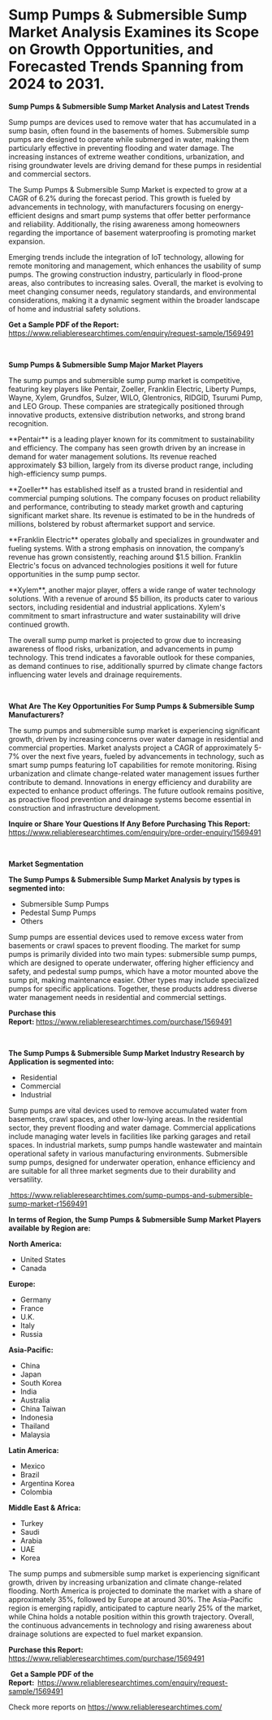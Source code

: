 <p><h1>Sump Pumps & Submersible Sump Market Analysis Examines its Scope on Growth Opportunities, and Forecasted Trends Spanning from 2024 to 2031.</h1></p><p><strong>Sump Pumps & Submersible Sump Market Analysis and Latest Trends</strong></p>
<p><p>Sump pumps are devices used to remove water that has accumulated in a sump basin, often found in the basements of homes. Submersible sump pumps are designed to operate while submerged in water, making them particularly effective in preventing flooding and water damage. The increasing instances of extreme weather conditions, urbanization, and rising groundwater levels are driving demand for these pumps in residential and commercial sectors.</p><p>The Sump Pumps & Submersible Sump Market is expected to grow at a CAGR of 6.2% during the forecast period. This growth is fueled by advancements in technology, with manufacturers focusing on energy-efficient designs and smart pump systems that offer better performance and reliability. Additionally, the rising awareness among homeowners regarding the importance of basement waterproofing is promoting market expansion. </p><p>Emerging trends include the integration of IoT technology, allowing for remote monitoring and management, which enhances the usability of sump pumps. The growing construction industry, particularly in flood-prone areas, also contributes to increasing sales. Overall, the market is evolving to meet changing consumer needs, regulatory standards, and environmental considerations, making it a dynamic segment within the broader landscape of home and industrial safety solutions.</p></p>
<p><strong>Get a Sample PDF of the Report:&nbsp;</strong> <a href="https://www.reliableresearchtimes.com/enquiry/request-sample/1569491?utm_campaign=1933&utm_medium=2&utm_source=Github&utm_content=ia&utm_term=29122024&utm_id=sump-pumps-submersible-sump">https://www.reliableresearchtimes.com/enquiry/request-sample/1569491</a></p>
<p>&nbsp;</p>
<p><strong>Sump Pumps & Submersible Sump Major Market Players</strong></p>
<p><p>The sump pumps and submersible sump pump market is competitive, featuring key players like Pentair, Zoeller, Franklin Electric, Liberty Pumps, Wayne, Xylem, Grundfos, Sulzer, WILO, Glentronics, RIDGID, Tsurumi Pump, and LEO Group. These companies are strategically positioned through innovative products, extensive distribution networks, and strong brand recognition.</p><p>**Pentair** is a leading player known for its commitment to sustainability and efficiency. The company has seen growth driven by an increase in demand for water management solutions. Its revenue reached approximately $3 billion, largely from its diverse product range, including high-efficiency sump pumps.</p><p>**Zoeller** has established itself as a trusted brand in residential and commercial pumping solutions. The company focuses on product reliability and performance, contributing to steady market growth and capturing significant market share. Its revenue is estimated to be in the hundreds of millions, bolstered by robust aftermarket support and service.</p><p>**Franklin Electric** operates globally and specializes in groundwater and fueling systems. With a strong emphasis on innovation, the company’s revenue has grown consistently, reaching around $1.5 billion. Franklin Electric's focus on advanced technologies positions it well for future opportunities in the sump pump sector.</p><p>**Xylem**, another major player, offers a wide range of water technology solutions. With a revenue of around $5 billion, its products cater to various sectors, including residential and industrial applications. Xylem's commitment to smart infrastructure and water sustainability will drive continued growth.</p><p>The overall sump pump market is projected to grow due to increasing awareness of flood risks, urbanization, and advancements in pump technology. This trend indicates a favorable outlook for these companies, as demand continues to rise, additionally spurred by climate change factors influencing water levels and drainage requirements.</p></p>
<p>&nbsp;</p>
<p><strong>What Are The Key Opportunities For Sump Pumps & Submersible Sump Manufacturers?</strong></p>
<p><p>The sump pumps and submersible sump market is experiencing significant growth, driven by increasing concerns over water damage in residential and commercial properties. Market analysts project a CAGR of approximately 5-7% over the next five years, fueled by advancements in technology, such as smart sump pumps featuring IoT capabilities for remote monitoring. Rising urbanization and climate change-related water management issues further contribute to demand. Innovations in energy efficiency and durability are expected to enhance product offerings. The future outlook remains positive, as proactive flood prevention and drainage systems become essential in construction and infrastructure development.</p></p>
<p><strong>Inquire or Share Your Questions If Any Before Purchasing This Report:</strong> <a href="https://www.reliableresearchtimes.com/enquiry/pre-order-enquiry/1569491?utm_campaign=1933&utm_medium=2&utm_source=Github&utm_content=ia&utm_term=29122024&utm_id=sump-pumps-submersible-sump">https://www.reliableresearchtimes.com/enquiry/pre-order-enquiry/1569491</a></p>
<p>&nbsp;</p>
<p><strong>Market Segmentation</strong></p>
<p><strong>The Sump Pumps & Submersible Sump Market Analysis by types is segmented into:</strong></p>
<p><ul><li>Submersible Sump Pumps</li><li>Pedestal Sump Pumps</li><li>Others</li></ul></p>
<p><p>Sump pumps are essential devices used to remove excess water from basements or crawl spaces to prevent flooding. The market for sump pumps is primarily divided into two main types: submersible sump pumps, which are designed to operate underwater, offering higher efficiency and safety, and pedestal sump pumps, which have a motor mounted above the sump pit, making maintenance easier. Other types may include specialized pumps for specific applications. Together, these products address diverse water management needs in residential and commercial settings.</p></p>
<p><strong>Purchase this Report:&nbsp;</strong><a href="https://www.reliableresearchtimes.com/purchase/1569491?utm_campaign=1933&utm_medium=2&utm_source=Github&utm_content=ia&utm_term=29122024&utm_id=sump-pumps-submersible-sump">https://www.reliableresearchtimes.com/purchase/1569491</a></p>
<p>&nbsp;</p>
<p><strong>The Sump Pumps & Submersible Sump Market Industry Research by Application is segmented into:</strong></p>
<p><ul><li>Residential</li><li>Commercial</li><li>Industrial</li></ul></p>
<p><p>Sump pumps are vital devices used to remove accumulated water from basements, crawl spaces, and other low-lying areas. In the residential sector, they prevent flooding and water damage. Commercial applications include managing water levels in facilities like parking garages and retail spaces. In industrial markets, sump pumps handle wastewater and maintain operational safety in various manufacturing environments. Submersible sump pumps, designed for underwater operation, enhance efficiency and are suitable for all three market segments due to their durability and versatility.</p></p>
<p><a href="https://www.reliableresearchtimes.com/sump-pumps-and-submersible-sump-market-r1569491?utm_campaign=1933&utm_medium=2&utm_source=Github&utm_content=ia&utm_term=29122024&utm_id=sump-pumps-submersible-sump">&nbsp;https://www.reliableresearchtimes.com/sump-pumps-and-submersible-sump-market-r1569491</a></p>
<p><strong>In terms of Region, the Sump Pumps & Submersible Sump Market Players available by Region are:</strong></p>
<p>
    <p> <strong> North America: </strong>
        <ul>
            <li>United States</li>
            <li>Canada</li>
        </ul>
        </p> 
    <p> <strong> Europe: </strong>
        <ul>
            <li>Germany</li>
            <li>France</li>
            <li>U.K.</li>
            <li>Italy</li>
            <li>Russia</li>
        </ul>
        </p> 
    <p> <strong> Asia-Pacific: </strong>
        <ul>
            <li>China</li>
            <li>Japan</li>
            <li>South Korea</li>
            <li>India</li>
            <li>Australia</li>
            <li>China Taiwan</li>
            <li>Indonesia</li>
            <li>Thailand</li>
            <li>Malaysia</li>
        </ul>
        </p> 
    <p> <strong> Latin America: </strong>
        <ul>
            <li>Mexico</li>
            <li>Brazil</li>
            <li>Argentina Korea</li>
            <li>Colombia</li>
        </ul>
        </p> 
    <p> <strong> Middle East & Africa: </strong>
        <ul>
            <li>Turkey</li>
            <li>Saudi</li>
            <li>Arabia</li>
            <li>UAE</li>
            <li>Korea</li>
        </ul>
    </p>
    </p>
<p><p>The sump pumps and submersible sump market is experiencing significant growth, driven by increasing urbanization and climate change-related flooding. North America is projected to dominate the market with a share of approximately 35%, followed by Europe at around 30%. The Asia-Pacific region is emerging rapidly, anticipated to capture nearly 25% of the market, while China holds a notable position within this growth trajectory. Overall, the continuous advancements in technology and rising awareness about drainage solutions are expected to fuel market expansion.</p></p>
<p><strong>Purchase this Report: </strong><a href="https://www.reliableresearchtimes.com/purchase/1569491?utm_campaign=1933&utm_medium=2&utm_source=Github&utm_content=ia&utm_term=29122024&utm_id=sump-pumps-submersible-sump">https://www.reliableresearchtimes.com/purchase/1569491</a></p>
<p>&nbsp;<strong>Get a Sample PDF of the Report:&nbsp;&nbsp;</strong><a href="https://www.reliableresearchtimes.com/enquiry/request-sample/1569491?utm_campaign=1933&utm_medium=2&utm_source=Github&utm_content=ia&utm_term=29122024&utm_id=sump-pumps-submersible-sump">https://www.reliableresearchtimes.com/enquiry/request-sample/1569491</a></p>
<p><strong></strong></p>
<p>Check more reports on <a href="https://www.reliableresearchtimes.com/?utm_campaign=1933&utm_medium=2&utm_source=Github&utm_content=ia&utm_term=29122024&utm_id=sump-pumps-submersible-sump">https://www.reliableresearchtimes.com/</a></p>